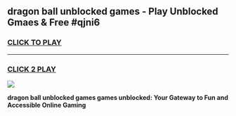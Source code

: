
## dragon ball unblocked games - Play Unblocked Gmaes & Free #qjni6
<h3>
<a href="https://news.freeplayer.one?title=dragon_ball_unblocked_games&ref=03M">CLICK TO PLAY</a></h3>
<hr>

<h3>
<a href="https://news.freeplayer.one?title=dragon_ball_unblocked_games&ref=03M">CLICK 2 PLAY</a>
  
</h3>

<a href="https://news.freeplayer.one?title=dragon_ball_unblocked_games&ref=03M"><img src="https://clearcache.store/games.png"></a>


**dragon ball unblocked games games unblocked: Your Gateway to Fun and Accessible Online Gaming**
